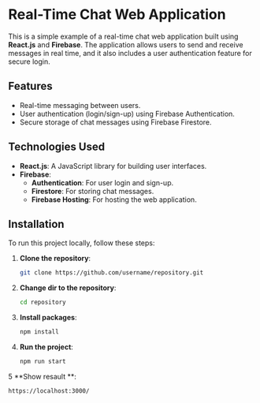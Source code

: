 # Real-Time Chat Web Application

This is a simple example of a real-time chat web application built using **React.js** and **Firebase**. The application allows users to send and receive messages in real time, and it also includes a user authentication feature for secure login.

## Features

- Real-time messaging between users.
- User authentication (login/sign-up) using Firebase Authentication.
- Secure storage of chat messages using Firebase Firestore.

## Technologies Used

- **React.js**: A JavaScript library for building user interfaces.
- **Firebase**:
  - **Authentication**: For user login and sign-up.
  - **Firestore**: For storing chat messages.
  - **Firebase Hosting**: For hosting the web application.

## Installation

To run this project locally, follow these steps:

1. **Clone the repository**:
   ```bash
   git clone https://github.com/username/repository.git

2. **Change dir to the repository**:
   ```bash
   cd repository

3. **Install packages**:
   ```bash
   npm install

4. **Run the project**:
   ```bash
   npm run start

5  **Show resault **:
   ```bash
   https://localhost:3000/
   
   
